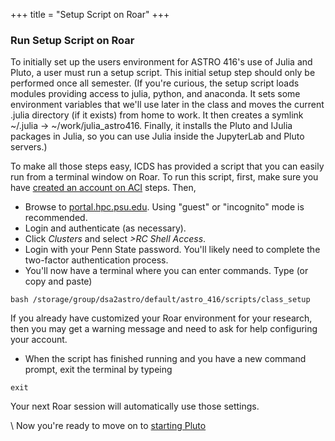 +++
title = "Setup Script on Roar"
+++

### Run Setup Script on Roar

To initially set up the users environment for ASTRO 416's use of Julia and Pluto, a user must run a setup script. 
This initial setup step should only be performed once all semester. 
(If you're curious, the setup script loads modules providing access to julia, python, and anaconda.
It sets some environment variables that we'll use later in the class and moves the current .julia directory (if it exists) from home to work. 
It then creates a symlink ~/.julia -> ~/work/julia_astro416.  Finally, it installs the Pluto and IJulia packages in Julia, so you can use Julia inside the JupyterLab and Pluto servers.)  


To make all those steps easy, ICDS has provided a script that you can easily run from a terminal window on Roar.
To run this script, first, make sure you have [created an account on ACI](../create_account/) steps.
Then, 
- Browse to [portal.hpc.psu.edu](https://portal.hpc.psu.edu).  Using "guest" or "incognito" mode is recommended. 
- Login and authenticate (as necessary).
- Click _Clusters_ and select _>RC Shell Access_.  
- Login with your Penn State password.  You'll likely need to complete the two-factor authentication process.  
- You'll now have a terminal where you can enter commands.  Type (or copy and paste)
```shell
bash /storage/group/dsa2astro/default/astro_416/scripts/class_setup
```
If you already have customized your Roar environment for your research, then you may get a warning message and need to ask for help configuring your account.

- When the script has finished running and you have a new command prompt, exit the terminal by typeing 
```shell
exit
```
Your next Roar session will automatically use those settings.

\\
Now you're ready to move on to [starting Pluto](../pluto/)
